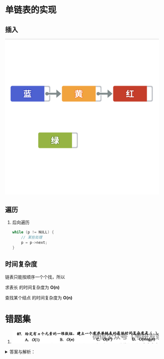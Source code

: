 # 单链表的实现

## 插入

![1665218795671](../../assets/images/1665218795671.gif)

## 遍历
1. 后向遍历
    ```c++
    while (p != NULL) {
        // 某些处理
        p = p->next;
    }
    ```

## 时间复杂度

链表只能按顺序一个个找，所以

求表长 的时间复杂度为 **O(n)**

查找某个结点 的时间复杂度为 **O(n)**

# 错题集
1. ![IMG_0217](../../assets/images/IMG_0217.PNG)
<details>
  <summary>答案与解析：</summary>
  <br />
  答案： D
  <br />
  解析：<br />
  如果先建立链表，然后依次插入建立有序表，每次插入都需要遍历一次链表寻找插入位置，时间复杂度为O(n<sup>2</sup>)。<br />
  如果先对数组排序，再建立链表，建立链表的时间复杂度为O(n)，数组排序的最好时间复杂度为O(n log<sub>2</sub>n)，总时间复杂度为O(n log<sub>2</sub>n)。
</details>